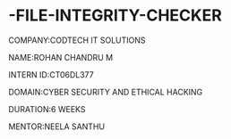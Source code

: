 # -FILE-INTEGRITY-CHECKER

COMPANY:CODTECH IT SOLUTIONS

NAME:ROHAN CHANDRU M

INTERN ID:CT06DL377

DOMAIN:CYBER SECURITY AND ETHICAL HACKING

DURATION:6 WEEKS

MENTOR:NEELA SANTHU
